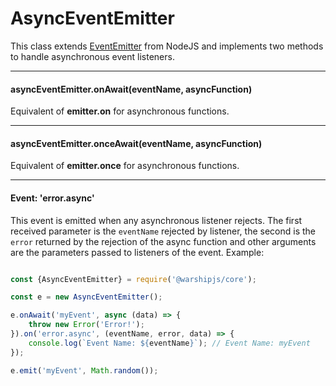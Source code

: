 # AsyncEventEmitter

This class extends [EventEmitter](https://nodejs.org/docs/latest/api/events.html) from NodeJS and implements two methods to handle asynchronous event listeners.

---------------------------------

#### asyncEventEmitter.onAwait(eventName, asyncFunction)

Equivalent of **emitter.on** for asynchronous functions.

---------------------------------

#### asyncEventEmitter.onceAwait(eventName, asyncFunction)

Equivalent of **emitter.once** for asynchronous functions.

---------------------------------

#### Event: 'error.async'

This event is emitted when any asynchronous listener rejects. The first received parameter is the `eventName` rejected by listener, the second is the `error` returned by the rejection of the async function and other arguments are the parameters passed to listeners of the event. Example:

```javascript

const {AsyncEventEmitter} = require('@warshipjs/core');

const e = new AsyncEventEmitter();

e.onAwait('myEvent', async (data) => {
	throw new Error('Error!');
}).on('error.async', (eventName, error, data) => {
	console.log(`Event Name: ${eventName}`); // Event Name: myEvent
});

e.emit('myEvent', Math.random());

```
